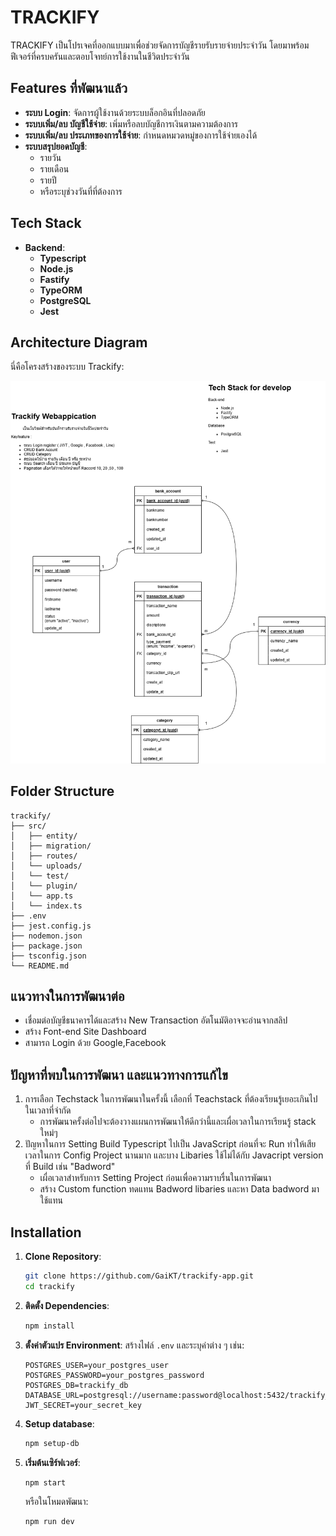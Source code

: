 # TRACKIFY

TRACKIFY เป็นโปรเจคที่ออกแบบมาเพื่อช่วยจัดการบัญชีรายรับรายจ่ายประจำวัน โดยมาพร้อมฟีเจอร์ที่ครบครันและตอบโจทย์การใช้งานในชีวิตประจำวัน

## **Features ที่พัฒนาแล้ว**
- **ระบบ Login**: จัดการผู้ใช้งานด้วยระบบล็อกอินที่ปลอดภัย
- **ระบบเพิ่ม/ลบ บัญชีใช้จ่าย**: เพิ่มหรือลบบัญชีการเงินตามความต้องการ
- **ระบบเพิ่ม/ลบ ประเภทของการใช้จ่าย**: กำหนดหมวดหมู่ของการใช้จ่ายเองได้
- **ระบบสรุปยอดบัญชี**:
  - รายวัน
  - รายเดือน
  - รายปี
  - หรือระบุช่วงวันที่ที่ต้องการ

## **Tech Stack**
- **Backend**:
  - **Typescript**
  - **Node.js**
  - **Fastify**
  - **TypeORM**
  - **PostgreSQL**
  - **Jest**

## Architecture Diagram
นี่คือโครงสร้างของระบบ Trackify:

![Trackify Architecture](assets/Trackify.drawio.png)

## **Folder Structure**

```plaintext
trackify/
├── src/
│   ├── entity/
│   ├── migration/
│   ├── routes/
│   └── uploads/
│   └── test/
│   └── plugin/
│   └── app.ts
│   └── index.ts
├── .env
├── jest.config.js
├── nodemon.json
├── package.json
├── tsconfig.json
└── README.md
```
## **แนวทางในการพัฒนาต่อ**
   - เชื่อมต่อบัญชีธนาคารได้และสร้าง New Transaction อัตโนมัติอาจจะอ่านจากสลิป
   - สร้าง Font-end Site Dashboard
   - สามารถ Login ด้วย Google,Facebook

## **ปัญหาที่พบในการพัฒนา และแนวทางการแก้ไข**
   1. การเลือก Techstack ในการพัฒนาในครั้งนี้ เลือกที่ Teachstack ที่ต้องเรียนรู้เยอะเกินไปในเวลาที่จำกัด
      - การพัฒนาครั้งต่อไปจะต้องวางแผนการพัฒนาให้ดีกว่านี้และเผื่อเวลาในการเรียนรู้ stack ใหม่ๆ 
   2. ปัญหาในการ Setting Build Typescript ไปเป็น JavaScript ก่อนที่จะ Run ทำให้เสียเวลาในการ Config Project นานมาก และบาง Libaries ใช้ไม่ได้กับ Javacript version ที่ Build เช่น "Badword"
      - เผื่อเวลาสำหรับการ Setting Project ก่อนเพื่อความราบรื่นในการพัฒนา
      - สร้าง Custom function ทดแทน Badword libaries และหา Data badword มาใช้แทน

## **Installation**

1. **Clone Repository**:
   ```bash
   git clone https://github.com/GaiKT/trackify-app.git
   cd trackify
   ```

2. **ติดตั้ง Dependencies**:
   ```bash
   npm install
   ```

3. **ตั้งค่าตัวแปร Environment**:
   สร้างไฟล์ `.env` และระบุค่าต่าง ๆ เช่น:
   ```env
   POSTGRES_USER=your_postgres_user
   POSTGRES_PASSWORD=your_postgres_password
   POSTGRES_DB=trackify_db
   DATABASE_URL=postgresql://username:password@localhost:5432/trackify_db
   JWT_SECRET=your_secret_key
   ```
4. **Setup database**:
   ```bash
   npm setup-db
   ```
4. **เริ่มต้นเซิร์ฟเวอร์**:
   ```bash
   npm start
   ```
   หรือในโหมดพัฒนา:
   ```bash
   npm run dev
   ```


